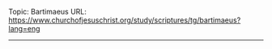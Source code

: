 Topic: Bartimaeus
URL: https://www.churchofjesuschrist.org/study/scriptures/tg/bartimaeus?lang=eng

---

